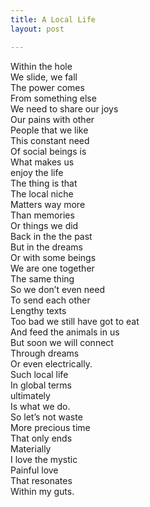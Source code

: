 ```yaml
---
title: A Local Life
layout: post

---
```


Within the hole  
We slide, we fall  
The power comes   
From something else  
We need to share our joys  
Our pains with other   
People that we like  
This constant need   
Of social beings is   
What makes us  
enjoy the life  
The thing is that   
The local niche  
Matters way more  
Than memories  
Or things we did   
Back in the the past  
But in the dreams   
Or with some beings  
We are one together   
The same thing   
So we don’t even need  
To send each other   
Lengthy texts   
Too bad we still have got to eat  
And feed the animals in us  
But soon we will connect   
Through dreams   
Or even electrically.  
Such local life   
In global terms   
ultimately   
Is what we do.  
So let’s not waste   
More precious time   
That only ends  
Materially  
I love the mystic   
Painful love   
That resonates  
Within my guts.  

